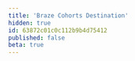 ```yaml
---
title: 'Braze Cohorts Destination'
hidden: true
id: 63872c01c0c112b9b4d75412
published: false
beta: true
---
```

